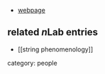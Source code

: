 
* [webpage](http://psiepsilon.wikia.com/wiki/Piyush_Kumar)

## related $n$Lab entries

* [[string phenomenology]]

category: people